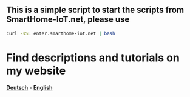 ## This is a simple script to start the scripts from SmartHome-IoT.net, please use

```bash
curl -sSL enter.smarthome-iot.net | bash
```

# Find descriptions and tutorials on my website 
[<strong>Deutsch</strong>](https://smarthome-iot.net/) - [<strong>English</strong>](https://smarthome-iot.net/en/)

